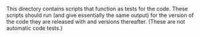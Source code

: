This directory contains scripts that function as tests for the code.
These scripts should run (and give essentially the same output) for the version of the code they are released with and versions thereafter.
(These are not automatic code tests.)
